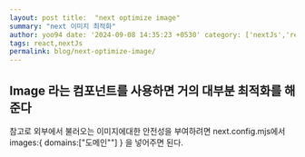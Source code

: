```yaml
---
layout: post title:  "next optimize image"
summary: "next 이미지 최적화"
author: yoo94 date: '2024-09-08 14:35:23 +0530' category: ['nextJs','react']
tags: react,nextJs
permalink: blog/next-optimize-image/
---
```


## Image 라는 컴포넌트를 사용하면 거의 대부분 최적화를 해준다 
 참고로 외부에서 불러오는 이미지에대한 안전성을 부여하려면
next.config.mjs에서
images:{
    domains:["도메인""]
}
을 넣어주면 된다.
